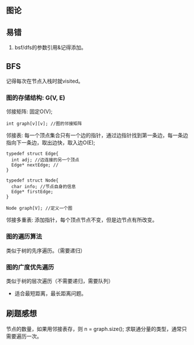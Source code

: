 ## 图论
## 易错
1. bsf/dfs的参数引用&记得添加。
## BFS
记得每次在节点入栈时就visited。

### 图的存储结构: G(V, E)
邻接矩阵: 固定O(V);
```
int graph[v][v]; //图的邻接矩阵
```
邻接表: 每一个顶点集合只有一个边的指针，通过边指针找到第一条边，每一条边指向下一条边，取出边快，取入边O(E);
```
typedef struct Edge{
  int adj; //边连接的另一个顶点
  Edge* nextEdge; //
}

typedef struct Node{
  char info; //节点自身的信息
  Edge* firstEdge;
}

Node graph[V]; //定义一个图
```
邻接多重表: 添加指针，每个顶点节点不变，但是边节点有所改变。
### 图的遍历算法
类似于树的先序遍历。（需要递归）
### 图的广度优先遍历
类似于树的层次遍历（不需要递归，需要队列）
- 适合最短距离，最长距离问题。

## 刷题感想
节点的数量，如果用邻接表存，则 n = graph.size();
求联通分量的类型，通常只需要遍历一次。
